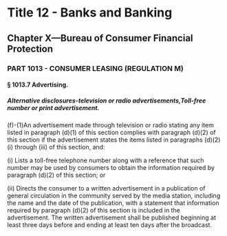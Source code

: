
# Title 12 - Banks and Banking
## Chapter X—Bureau of Consumer Financial Protection
### PART 1013 - CONSUMER LEASING (REGULATION M)
#### § 1013.7 Advertising.
##### Alternative disclosures-television or radio advertisements,Toll-free number or print advertisement.

(f)-(1)An advertisement made through television or radio stating any item listed in paragraph (d)(1) of this section complies with paragraph (d)(2) of this section if the advertisement states the items listed in paragraphs (d)(2)(i) through (iii) of this section, and:

(i) Lists a toll-free telephone number along with a reference that such number may be used by consumers to obtain the information required by paragraph (d)(2) of this section; or

(ii) Directs the consumer to a written advertisement in a publication of general circulation in the community served by the media station, including the name and the date of the publication, with a statement that information required by paragraph (d)(2) of this section is included in the advertisement. The written advertisement shall be published beginning at least three days before and ending at least ten days after the broadcast.
